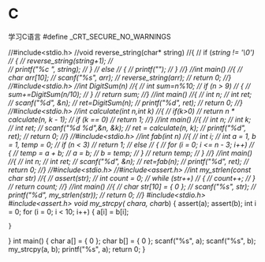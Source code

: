 # C
学习C语言
#define _CRT_SECURE_NO_WARNINGS

//#include<stdio.h>
//void reverse_string(char* string)
//{
//	if (*string != '\0')
//	{
//		reverse_string(string+1);
//	
//	printf("%c ", *string);
//	}
//	else
//	{
//		printf("");
//	}
//}
//int main()
//{
//	char arr[10];
//	scanf("%s", arr);
//	reverse_string(arr);
//	return 0;
//}
//#include<stdio.h>
//int DigitSum(n)
//{
//	int sum=n%10;
//	if (n > 9)
//	{
//		sum+=DigitSum(n/10);
//	}
//	return sum;
//}
//int main()
//{
//	int n;
//	int ret;
//	scanf("%d", &n);
//	ret=DigitSum(n);
//	printf("%d", ret);
//	return 0;
//}
//#include<stdio.h>
//int calculate(int n,int k)
//{
//	if(k>0)
//	return n * calculate(n, k - 1);
//	if (k == 0)
//		return 1;
//}
//int main()
//{
//	int n;
//	int k;
//	int ret;
//	scanf("%d %d",&n, &k);
//	ret = calculate(n, k);
//	printf("%d", ret);
//	return 0;
//}
//#include<stdio.h>
//int fab(int n)
//{
//	int i;
//	int a = 1, b = 1, temp = 0;
//	if (n < 3)
//		return 1;
//	else
//	{
//		for (i = 0; i <= n - 3; i++)
//		{
//			temp = a + b;
//			a = b;
//			b = temp;
//		}
//		return temp;
//	}
//}
//int main()
//{
//	int n;
//	int ret;
//	scanf("%d", &n);
//	ret=fab(n);
//	printf("%d", ret);
//	return 0;
//}
//#include<stdio.h>
//#include<assert.h>
//int my_strlen(const char* str)
//{
//	assert(str);
//	int count = 0;
//	while (*str++)
//	{
//		count++;
//	}
//	return count;
//}
//int main()
//{
//	char str[10] = { 0 };
//	scanf("%s", str);
//	printf("%d", my_strlen(str));
//	return 0;
//}
#include<stdio.h>
#include<assert.h>
void  my_strcpy( char*a, char*b)
{
	assert(a);
	assert(b);
	int i = 0;
	for (i = 0; i < 10; i++)
	{
		a[i] = b[i];

	}
}
int main()
{
	char a[] = { 0 };
	char b[] = { 0 };
	scanf("%s", a);
	scanf("%s", b);
	my_strcpy(a, b);
	printf("%s", a);
	return 0;
}
